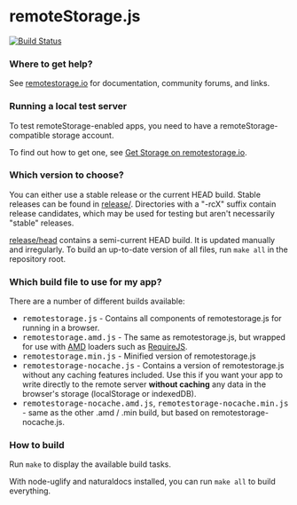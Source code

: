 # remoteStorage.js

[![Build Status](https://secure.travis-ci.org/remotestorage/remotestorage.js.png)](http://travis-ci.org/remotestorage/remotestorage.js)

### Where to get help?

See [remotestorage.io](http://remotestorage.io/) for documentation, community forums, and links.

### Running a local test server

To test remoteStorage-enabled apps, you need to have a remoteStorage-compatible storage account.

To find out how to get one, see [Get Storage on remotestorage.io](http://remotestorage.io/get/).

### Which version to choose?

You can either use a stable release or the current HEAD build. Stable releases
can be found in [release/](https://github.com/remotestorage/remotestorage.js/tree/master/release/).
Directories with a "-rcX" suffix contain release candidates, which may be used
for testing but aren't necessarily "stable" releases.

[release/head](https://github.com/remotestorage/remotestorage.js/tree/master/release/head/)
contains a semi-current HEAD build. It is updated manually and irregularly. To
build an up-to-date version of all files, run `make all` in the repository
root.

### Which build file to use for my app?

There are a number of different builds available:

* <kbd>remotestorage.js</kbd> - Contains all components of remotestorage.js for running in a browser.
* <kbd>remotestorage.amd.js</kbd> - The same as remotestorage.js, but wrapped for use with [AMD](https://en.wikipedia.org/wiki/Asynchronous_module_definition) loaders such as [RequireJS](http://requirejs.org/).
* <kbd>remotestorage.min.js</kbd> - Minified version of remotestorage.js
* <kbd>remotestorage-nocache.js</kbd> - Contains a version of remotestorage.js without any caching features included. Use this if you want your app to write directly to the remote server **without caching** any data in the browser's storage (localStorage or indexedDB).
* <kbd>remotestorage-nocache.amd.js</kbd>, <kbd>remotestorage-nocache.min.js</kbd> - same as the other .amd / .min build, but based on remotestorage-nocache.js.

### How to build

Run `make` to display the available build tasks.

With node-uglify and naturaldocs installed, you can run `make all` to build everything.
